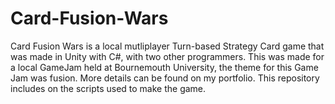 # Card-Fusion-Wars
Card Fusion Wars is a local mutliplayer Turn-based Strategy Card game that was made in Unity with C#, with two other programmers. This was made for a local GameJam held at Bournemouth University, the theme for this Game Jam was fusion.
More details can be found on my portfolio. This repository includes on the scripts used to make the game. 
